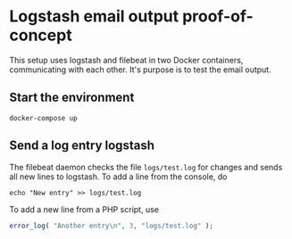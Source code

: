 # Logstash email output proof-of-concept

This setup uses logstash and filebeat in two Docker containers, communicating with each other. It's purpose is to test the email output.

## Start the environment

    docker-compose up

## Send a log entry logstash

The filebeat daemon checks the file `logs/test.log` for changes and sends all new lines to logstash. To add a line from the console, do

    echo "New entry" >> logs/test.log

To add a new line from a PHP script, use

```php
error_log( "Another entry\n", 3, "logs/test.log" );
```
